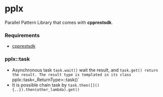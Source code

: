 # pplx
Parallel Pattern Library that comes with **cpprestsdk**.

### Requirements

* [cpprestsdk](https://github.com/Microsoft/cpprestsdk)

### pplx::task
* Asynchronous task `task.wait()` wait the result, and `task.get() return the result. The result type is templated in its class `pplx::task<_ReturnType>::task()`
* It is possible chain task by `task.then([](){..}).then(other_lambda).get()`

